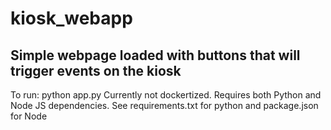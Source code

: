 # kiosk_webapp
Simple webpage loaded with buttons that will trigger events on the kiosk
-------------------------------------------------------------------------
To run: python app.py
Currently not dockertized. Requires both Python and Node JS dependencies. 
See requirements.txt for python and package.json for Node   
